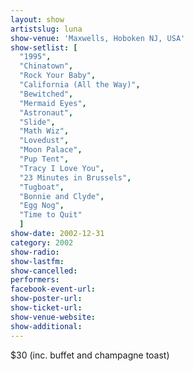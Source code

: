 ```yaml
---
layout: show
artistslug: luna
show-venue: 'Maxwells, Hoboken NJ, USA'
show-setlist: [
  "1995",
  "Chinatown",
  "Rock Your Baby",
  "California (All the Way)",
  "Bewitched",
  "Mermaid Eyes",
  "Astronaut",
  "Slide",
  "Math Wiz",
  "Lovedust",
  "Moon Palace",
  "Pup Tent",
  "Tracy I Love You",
  "23 Minutes in Brussels",
  "Tugboat",
  "Bonnie and Clyde",
  "Egg Nog",
  "Time to Quit"
  ]
show-date: 2002-12-31
category: 2002
show-radio: 
show-lastfm: 
show-cancelled: 
performers: 
facebook-event-url: 
show-poster-url: 
show-ticket-url: 
show-venue-website: 
show-additional: 
---
```


$30 (inc. buffet and champagne toast) 